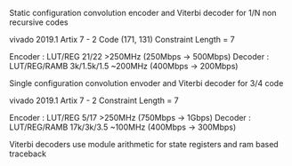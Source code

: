 Static configuration convolution encoder and Viterbi decoder for 1/N non recursive codes 

vivado 2019.1 Artix 7 - 2 Code (171, 131) Constraint Length = 7

Encoder : LUT/REG 	21/22		>250MHz (250Mbps -> 500Mbps) 
Decoder : LUT/REG/RAMB 	3k/1.5k/1.5 	~200MHz (400Mbps -> 200Mbps) 

Single configuration convolution envoder and Viterbi decoder for 3/4 code 

vivado 2019.1 Artix 7 - 2 Constraint Length = 7 

Encoder : LUT/REG 	5/17		>250MHz (750Mbps -> 1Gbps) 
Decoder : LUT/REG/RAMB 	17k/3k/3.5 	~100MHz (400Mbps -> 300Mbps) 

Viterbi decoders use module arithmetic for state registers and ram based traceback 

